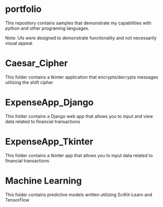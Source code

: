 # portfolio
This repository contains samples that demonstrate my capabilities with python and other programing languages.

Note: UIs were designed to demonstrate functionality and not necessarily visual appeal

# Caesar_Cipher
This folder contains a tkinter application that encrypts/decrypts messages utilizing the shift cipher

# ExpenseApp_Django
This folder contains a Django web app that allows you to input and view data related to financial transactions

# ExpenseApp_Tkinter
This folder contains a tkinter app that allows you to input data related to financial transactions

# Machine Learning
This folder contains predictive models written utilizing SciKit-Learn and TensorFlow